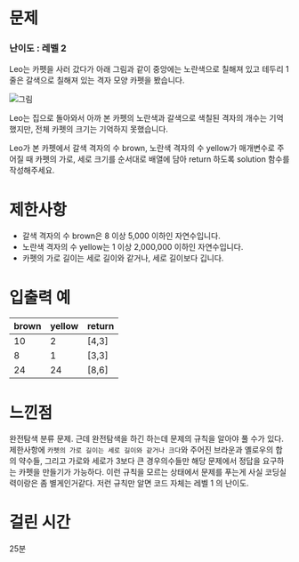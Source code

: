 # 문제

### 난이도 : 레벨 2

Leo는 카펫을 사러 갔다가 아래 그림과 같이 중앙에는 노란색으로 칠해져 있고 테두리 1줄은 갈색으로 칠해져 있는 격자 모양 카펫을 봤습니다.

![그림](https://grepp-programmers.s3.ap-northeast-2.amazonaws.com/files/production/b1ebb809-f333-4df2-bc81-02682900dc2d/carpet.png)

Leo는 집으로 돌아와서 아까 본 카펫의 노란색과 갈색으로 색칠된 격자의 개수는 기억했지만, 전체 카펫의 크기는 기억하지 못했습니다.

Leo가 본 카펫에서 갈색 격자의 수 brown, 노란색 격자의 수 yellow가 매개변수로 주어질 때 카펫의 가로, 세로 크기를 순서대로 배열에 담아 return 하도록 solution 함수를 작성해주세요.

# 제한사항

- 갈색 격자의 수 brown은 8 이상 5,000 이하인 자연수입니다.
- 노란색 격자의 수 yellow는 1 이상 2,000,000 이하인 자연수입니다.
- 카펫의 가로 길이는 세로 길이와 같거나, 세로 길이보다 깁니다.

# 입출력 예

| brown | yellow | return |
| ----- | ------ | ------ |
| 10    | 2      | [4,3]  |
| 8     | 1      | [3,3]  |
| 24    | 24     | [8,6]  |

# 느낀점

완전탐색 분류 문제. 근데 완전탐색을 하긴 하는데 문제의 규칙을 알아야 풀 수가 있다. 제한사항에 `카펫의 가로 길이는 세로 길이와 같거나 크다`와 주어진 브라운과 옐로우의 합의 약수들, 그리고 가로와 세로가 3보다 큰 경우의수들만 해당 문제에서 정답을 요구하는 카펫을 만들기가 가능하다. 이런 규칙을 모르는 상태에서 문제를 푸는게 사실 코딩실력이랑은 좀 별게인거같다. 저런 규칙만 알면 코드 자체는 레벨 1 의 난이도.

# 걸린 시간

25분
